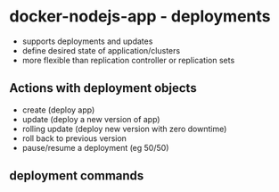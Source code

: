 # docker-nodejs-app - deployments
* supports deployments and updates
* define desired state of application/clusters
* more flexible than replication controller or replication sets
## Actions with deployment objects
* create (deploy app)
* update (deploy a new version of app)
* rolling update (deploy new version with zero downtime)
* roll back to previous version
* pause/resume a deployment (eg 50/50)

## deployment commands






